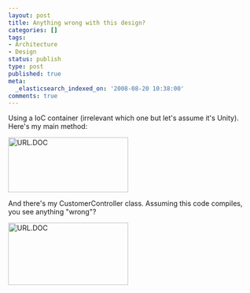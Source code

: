 ```yaml
---
layout: post
title: Anything wrong with this design?
categories: []
tags:
- Architecture
- Design
status: publish
type: post
published: true
meta:
  _elasticsearch_indexed_on: '2008-08-20 10:38:00'
comments: true
---
```

<p>Using a IoC container (irrelevant which one but let&#039;s assume it&#039;s Unity). Here&#039;s my main method:</p>  <p><a href="/blogengine/image.axd?picture=WindowsLiveWriter/Anythingwrongwiththisdesign_A3CE/%7B%25URL.DOC.png"><img style="border-color:initial;border-style:initial;border-width:0;" src="/blogengine/image.axd?picture=WindowsLiveWriter/Anythingwrongwiththisdesign_A3CE/%7B%25URL.DOC_thumb.png" border="0" alt=" URL.DOC" width="244" height="112" /></a></p>  <p>And there&#039;s my CustomerController class. Assuming this code compiles, you see anything &quot;wrong&quot;?</p>  <p><a href="/blogengine/image.axd?picture=WindowsLiveWriter/Anythingwrongwiththisdesign_A3CE/%7B%25URL.DOC_1.png"><img style="border-color:initial;border-style:initial;border-width:0;" src="/blogengine/image.axd?picture=WindowsLiveWriter/Anythingwrongwiththisdesign_A3CE/%7B%25URL.DOC_thumb_1.png" border="0" alt=" URL.DOC" width="244" height="127" /></a></p>
